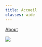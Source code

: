 ```yaml
---
title: Accueil
classes: wide
---
```


[About](about.md)


[<img src="images/logo_spiritualite.jpg">](/bible/nouveautestament.md)


